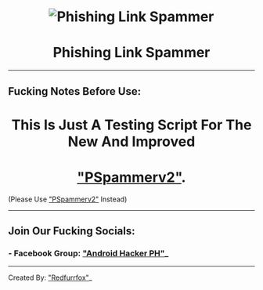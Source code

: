 # <h1 align="center">![Phishing Link Spammer](https://user-images.githubusercontent.com/80197308/150513371-922df668-2bdf-4d76-ba47-713bdf7a2af1.png)
# <h1 align="center">**Phishing Link Spammer**

---

## Fucking Notes Before Use:
### <h1 align="center"> This Is Just A Testing Script For The New And Improved 
### <h1 align="center"> ["PSpammerv2"](https://github.com/RedFurrFox/PSpammerv2).
  
(Please Use ["PSpammerv2"](https://github.com/RedFurrFox/PSpammerv2) Instead)

---

## Join Our Fucking Socials:

### - Facebook Group: ["Android Hacker PH"](https://www.facebook.com/groups/1778790372291663)_

---

Created By: ["Redfurrfox"](https://github.com/RedFurrFox)_
